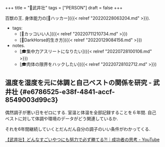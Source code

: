+++
title = "👨武井壮"
tags = ["PERSON"]
draft = false
+++

百獣の王. 身体能力の[🔖ハッカー]({{< relref "20220228063204.md" >}}).

-   tags:
    -   [🔖カッコいい人]({{< relref "20220711210734.md" >}})
    -   [🔖DarkHorse的生き方]({{< relref "20220129084156.md" >}})
-   notes.
    -   [🎓集中力アスリートになりたい]({{< relref "20220728100106.md" >}})
    -   [🎓肉体の限界をハックしたい]({{< relref "20220728102712.md" >}})


## 温度を湿度を元に体調と自己ベストの関係を研究 - 武井壮 {#e6786525-e38f-4841-accf-8549003d99c3}

偶然調子が悪い日をゼロにする. 室温と体温を全部記録することを６年間. 自己ベストに対して体調や環境のデータがどう関連しているか.

それを6年間継続していくとだんだん自分の調子のいい条件がわかってくる.

[【武井壮】どんなすごいやつにも努力で必ず勝てる?!｜成功者の思考 - YouTube](https://www.youtube.com/watch?v=SkoFux4AFtw)
